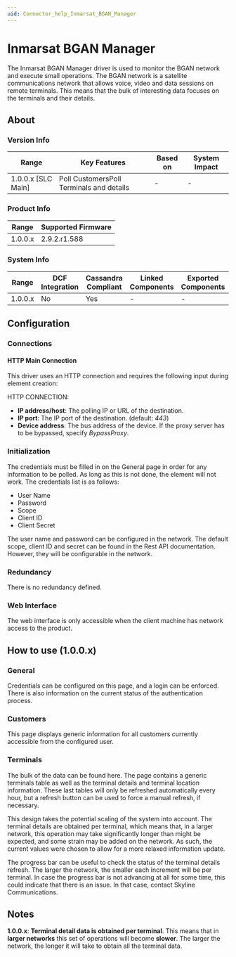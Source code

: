 ```yaml
---
uid: Connector_help_Inmarsat_BGAN_Manager
---
```


# Inmarsat BGAN Manager

The Inmarsat BGAN Manager driver is used to monitor the BGAN network and execute small operations. The BGAN network is a satellite communications network that allows voice, video and data sessions on remote terminals. This means that the bulk of interesting data focuses on the terminals and their details.

## About

### Version Info

| **Range**            | **Key Features**                         | **Based on** | **System Impact** |
|----------------------|------------------------------------------|--------------|-------------------|
| 1.0.0.x \[SLC Main\] | Poll CustomersPoll Terminals and details | \-           | \-                |

### Product Info

| **Range** | **Supported Firmware** |
|-----------|------------------------|
| 1.0.0.x   | 2.9.2.r1.588           |

### System Info

| **Range** | **DCF Integration** | **Cassandra Compliant** | **Linked Components** | **Exported Components** |
|-----------|---------------------|-------------------------|-----------------------|-------------------------|
| 1.0.0.x   | No                  | Yes                     | \-                    | \-                      |

## Configuration

### Connections

#### HTTP Main Connection

This driver uses an HTTP connection and requires the following input during element creation:

HTTP CONNECTION:

- **IP address/host**: The polling IP or URL of the destination.
- **IP port**: The IP port of the destination. (default: *443*)
- **Device address**: The bus address of the device. If the proxy server has to be bypassed, specify *BypassProxy*.

### Initialization

The credentials must be filled in on the General page in order for any information to be polled. As long as this is not done, the element will not work. The credentials list is as follows:

- User Name
- Password
- Scope
- Client ID
- Client Secret

The user name and password can be configured in the network. The default scope, client ID and secret can be found in the Rest API documentation. However, they will be configurable in the network.

### Redundancy

There is no redundancy defined.

### Web Interface

The web interface is only accessible when the client machine has network access to the product.

## How to use (1.0.0.x)

### General

Credentials can be configured on this page, and a login can be enforced. There is also information on the current status of the authentication process.

### Customers

This page displays generic information for all customers currently accessible from the configured user.

### Terminals

The bulk of the data can be found here. The page contains a generic terminals table as well as the terminal details and terminal location information. These last tables will only be refreshed automatically every hour, but a refresh button can be used to force a manual refresh, if necessary.

This design takes the potential scaling of the system into account. The terminal details are obtained per terminal, which means that, in a larger network, this operation may take significantly longer than might be expected, and some strain may be added on the network. As such, the current values were chosen to allow for a more relaxed information update.

The progress bar can be useful to check the status of the terminal details refresh. The larger the network, the smaller each increment will be per terminal. In case the progress bar is not advancing at all for some time, this could indicate that there is an issue. In that case, contact Skyline Communications.

## Notes

**1.0.0.x**: **Terminal detail data is obtained per terminal**. This means that in **larger networks** this set of operations will become **slower**. The larger the network, the longer it will take to obtain all the terminal data.
